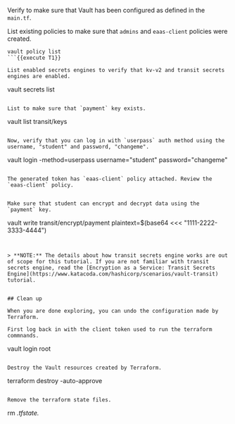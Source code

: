 Verify to make sure that Vault has been configured as defined in the `main.tf`.

List existing policies to make sure that `admins` and `eaas-client` policies were created.

```
vault policy list
```{{execute T1}}

List enabled secrets engines to verify that kv-v2 and transit secrets engines are enabled.

```
vault secrets list
```{{execute T1}}

List to make sure that `payment` key exists.

```
vault list transit/keys
```{{execute T1}}

Now, verify that you can log in with `userpass` auth method using the username, "student" and password, "changeme".

```
vault login -method=userpass username="student" password="changeme"
```{{execute T1}}

The generated token has `eaas-client` policy attached. Review the `eaas-client` policy.


Make sure that student can encrypt and decrypt data using the `payment` key.

```
vault write transit/encrypt/payment plaintext=$(base64 <<< "1111-2222-3333-4444")
```{{execute T1}}


> **NOTE:** The details about how transit secrets engine works are out of scope for this tutorial. If you are not familiar with transit secrets engine, read the [Encryption as a Service: Transit Secrets
Engine](https://www.katacoda.com/hashicorp/scenarios/vault-transit) tutorial.


## Clean up

When you are done exploring, you can undo the configuration made by Terraform.

First log back in with the client token used to run the terraform commnands.

```
vault login root
```{{execute T1}}

Destroy the Vault resources created by Terraform.

```
terraform destroy -auto-approve
```{{execute T1}}

Remove the terraform state files.

```
rm *.tfstate.*
```{{execute T1}}
